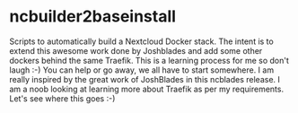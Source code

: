 # ncbuilder2baseinstall
Scripts to automatically build a Nextcloud Docker stack. 
The intent is to extend this awesome work done by Joshblades and add some other dockers behind the same Traefik.
This is a learning process for me so don't laugh :-) 
You can help or go away, we all have to start somewhere.
I am really inspired by the great work of JoshBlades in this ncblades release.
I am a noob looking at learning more about Traefik as per my requirements.
Let's see where this goes :-)
